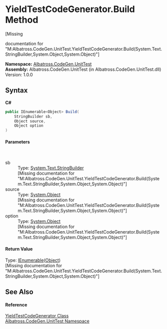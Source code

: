 # YieldTestCodeGenerator.Build Method 
 

\[Missing <summary> documentation for "M:Albatross.CodeGen.UnitTest.YieldTestCodeGenerator.Build(System.Text.StringBuilder,System.Object,System.Object)"\]

**Namespace:**&nbsp;<a href="N_Albatross_CodeGen_UnitTest.md">Albatross.CodeGen.UnitTest</a><br />**Assembly:**&nbsp;Albatross.CodeGen.UnitTest (in Albatross.CodeGen.UnitTest.dll) Version: 1.0.0

## Syntax

**C#**<br />
``` C#
public IEnumerable<Object> Build(
	StringBuilder sb,
	Object source,
	Object option
)
```


#### Parameters
&nbsp;<dl><dt>sb</dt><dd>Type: <a href="http://msdn2.microsoft.com/en-us/library/y9sxk6fy" target="_blank">System.Text.StringBuilder</a><br />\[Missing <param name="sb"/> documentation for "M:Albatross.CodeGen.UnitTest.YieldTestCodeGenerator.Build(System.Text.StringBuilder,System.Object,System.Object)"\]</dd><dt>source</dt><dd>Type: <a href="http://msdn2.microsoft.com/en-us/library/e5kfa45b" target="_blank">System.Object</a><br />\[Missing <param name="source"/> documentation for "M:Albatross.CodeGen.UnitTest.YieldTestCodeGenerator.Build(System.Text.StringBuilder,System.Object,System.Object)"\]</dd><dt>option</dt><dd>Type: <a href="http://msdn2.microsoft.com/en-us/library/e5kfa45b" target="_blank">System.Object</a><br />\[Missing <param name="option"/> documentation for "M:Albatross.CodeGen.UnitTest.YieldTestCodeGenerator.Build(System.Text.StringBuilder,System.Object,System.Object)"\]</dd></dl>

#### Return Value
Type: <a href="http://msdn2.microsoft.com/en-us/library/9eekhta0" target="_blank">IEnumerable</a>(<a href="http://msdn2.microsoft.com/en-us/library/e5kfa45b" target="_blank">Object</a>)<br />\[Missing <returns> documentation for "M:Albatross.CodeGen.UnitTest.YieldTestCodeGenerator.Build(System.Text.StringBuilder,System.Object,System.Object)"\]

## See Also


#### Reference
<a href="T_Albatross_CodeGen_UnitTest_YieldTestCodeGenerator.md">YieldTestCodeGenerator Class</a><br /><a href="N_Albatross_CodeGen_UnitTest.md">Albatross.CodeGen.UnitTest Namespace</a><br />